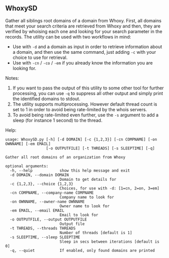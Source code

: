 ## WhoxySD
Gather all siblings root domains of a domain from Whoxy. First, all domains that meet your search criteria are retrieved from Whoxy and then, they are verified by whoising each one and looking for your search parameter in the records. The utility can be used with two workflows in mind:

* Use with `-d` and a domain as input in order to retrieve information about a domain, and then use the same command, just adding `-c` with your choice to use for retrieval.
* Use with `-cn` / `-co` / `-em` if you already know the information you are looking for.

Notes:
1. If you want to pass the output of this utility to some other tool for further processing, you can use `-q` to suppress all other output and simply print the identified domains to stdout.
2. The utility supports multiprocessing. However default thread count is set to 1 in order to avoid being rate-limited by the whois servers. 
3. To avoid being rate-limited even further, use the `-s` argument to add a sleep (for instance 1 second) to the thread.

Help:

```
usage: WhoxySD.py [-h] [-d DOMAIN] [-c {1,2,3}] [-cn COMPNAME] [-on OWNNAME] [-em EMAIL]
                  [-o OUTPUTFILE] [-t THREADS] [-s SLEEPTIME] [-q]

Gather all root domains of an organization from Whoxy

optional arguments:
  -h, --help            show this help message and exit
  -d DOMAIN, --domain DOMAIN
                        Domain to get details for
  -c {1,2,3}, --choice {1,2,3}
                        Choices, for use with -d: [1=cn, 2=on, 3=em]
  -cn COMPNAME, --company-name COMPNAME
                        Company name to look for
  -on OWNNAME, --owner-name OWNNAME
                        Owner name to look for
  -em EMAIL, --email EMAIL
                        Email to look for
  -o OUTPUTFILE, --output OUTPUTFILE
                        Output file
  -t THREADS, --threads THREADS
                        Number of threads [default is 1]
  -s SLEEPTIME, --sleep SLEEPTIME
                        Sleep in secs between iterations [default is 0]
  -q, --quiet           If enabled, only found domains are printed
```